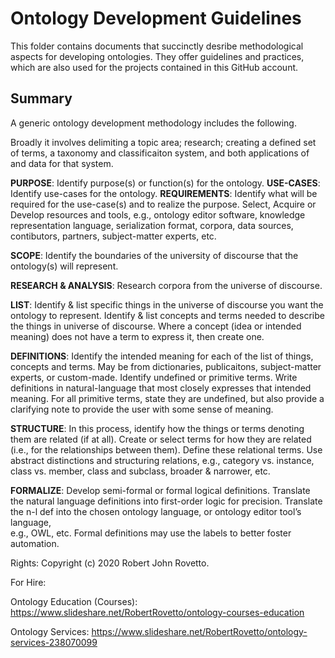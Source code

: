 # Ontology Development Guidelines
This folder contains documents that succinctly desribe methodological aspects for developing ontologies. They offer guidelines and practices, which are also used for the projects contained in this GitHub account.

## Summary
A generic ontology development methodology includes the following. 

Broadly it involves delimiting a topic area; research; creating a defined set of terms, a taxonomy and classificaiton system, and both applications of and data for that system.


**PURPOSE**:      Identify purpose(s) or function(s) for the ontology.
**USE-CASES**:    Identify use-cases for the ontology.
**REQUIREMENTS**: Identify what will be required for the use-case(s) and to realize the purpose.
	      Select, Acquire or Develop resources and tools, e.g., ontology editor software, knowledge representation language, 
	      serialization format, corpora, data sources, contibutors, partners, subject-matter experts, etc.

**SCOPE**: 	      Identify the boundaries of the university of discourse  that the ontology(s) will represent.

**RESEARCH & ANALYSIS**: Research corpora from the universe of discourse.

**LIST**: 	      Identify & list specific things in the universe of discourse you want the ontology to represent.
              Identify & list concepts and terms needed to describe the things in universe of discourse. 
              Where a concept (idea or intended meaning) does not have a term to express it, then create one.

**DEFINITIONS**:  Identify the intended meaning for each of the list of things, concepts and terms.
              May be from dictionaries, publicaitons, subject-matter experts, or custom-made. 
              Identify undefined or primitive terms. 
              Write definitions in natural-language that most closely expresses that intended meaning.
              For all primitive terms, state they are undefined, but also provide a clarifying note to provide the user with
              some sense of meaning. 

**STRUCTURE**:    In this process, identify how the things or terms denoting them are related (if at all).
              Create or select terms for how they are related (i.e., for the relationships between them).
              Define these relational terms.
              Use abstract distinctions and structuring relations, e.g., category vs. instance, class vs. member, class and 
              subclass, broader & narrower, etc. 

**FORMALIZE**:    Develop semi-formal or formal logical definitions. Translate the natural language definitions into first-order
              logic for precision. Translate the n-l def into the chosen ontology language, or ontology editor tool’s language,   
              e.g., OWL, etc.
              Formal definitions may use the labels to better foster automation.
	      
	      


Rights: 
Copyright (c) 2020 Robert John Rovetto.


For Hire:

Ontology Education (Courses): https://www.slideshare.net/RobertRovetto/ontology-courses-education

Ontology Services: https://www.slideshare.net/RobertRovetto/ontology-services-238070099
